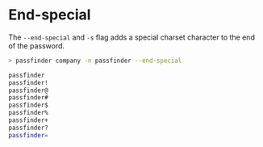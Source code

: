 # End-special

The `--end-special` and `-s` flag adds a special charset character to the end of the password.

```bash
> passfinder company -n passfinder --end-special

passfinder
passfinder!
passfinder@
passfinder#
passfinder$
passfinder%
passfinder+
passfinder?
passfinder=
```